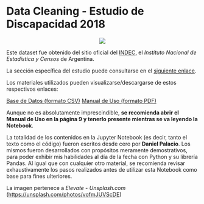 # Data Cleaning - Estudio de Discapacidad 2018

<p align="center"> 
<img src="https://images.unsplash.com/photo-1569937703691-0f9b8cf21a25?ixlib=rb-1.2.1&ixid=MXwxMjA3fDB8MHxwaG90by1wYWdlfHx8fGVufDB8fHw%3D&auto=format&fit=crop&w=750&q=80">
</p>

Este dataset fue obtenido del sitio oficial del [INDEC](https://www.indec.gob.ar/), el *Instituto Nacional de Estadística y Censos* de Argentina.

La sección específica del estudio puede consultarse en el [siguiente enlace](https://www.indec.gob.ar/indec/web/Institucional-Indec-BasesDeDatos-7).

Los materiales utilizados pueden visualizarse/descargarse de estos respectivos enlaces:

[Base de Datos (formato CSV)](https://www.indec.gob.ar/ftp/cuadros/menusuperior/enpd/base_estudio_discapacidad_2018.zip)
[Manual de Uso (formato PDF)](https://www.indec.gob.ar/ftp/cuadros/menusuperior/enpd/estudio_discapacidad_manual_base_datos_usuario.pdf)

Aunque no es absolutamente imprescindible, **se recomienda abrir el Manual de Uso en la página 9 y tenerlo presente mientras se va leyendo la Notebook**.

La totalidad de los contenidos en la Jupyter Notebook (es decir, tanto el texto como el código) fueron escritos desde cero por **Daniel Palacio**. Los mismos fueron desarrollados con propósitos meramente demostrativos, para poder exhibir mis habilidades al día de la fecha con Python y su librería Pandas. Al igual que con cualquier otro material, se recomienda revisar exhaustivamente los pasos realizados antes de utilizar esta Notebook como base para fines ulteriores.

La imagen pertenece a *Elevate* - *Unsplash.com* (https://unsplash.com/photos/vofmJUVScDE)
